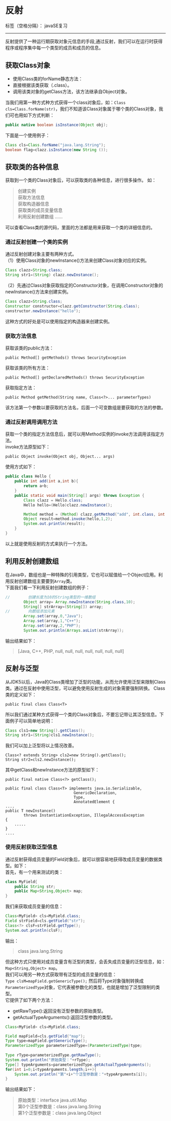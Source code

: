 ﻿# 反射

标签（空格分隔）： javaSE复习

---
反射提供了一种运行期获取对象元信息的手段,通过反射，我们可以在运行时获得程序或程序集中每一个类型的成员和成员的信息。

## 获取Class对象
* 使用Class类的forName静态方法：
* 直接根据该类获取（.class）。
* 调用该类对象的getClass方法，该方法继承自Object对象。

当我们用第一种方式种方式获得一个class对象后，如：`Class cls=Class.forName(str)`，我们不知道该Class对象属于哪个类的Class对象，我们可也用如下方式判断：
```java
public native boolean isInstance(Object obj);
```
下面是一个使用例子：
```java
Class cls=Class.forName("java.lang.String");
boolean flag=clazz.isInstance(new String ());
```
## 获取类的各种信息

获取到一个类的Class对象后，可以获取类的各种信息，进行很多操作。
如：
>创建实例   
获取方法信息  
获取构造器信息   
获取类的成员变量信息  
利用反射创建数组 
......

可以查看Class类的源代码，里面的方法都是用来获取一个类的详细信息的。   

### 通过反射创建一个类的实例  

通过反射创建对象主要有两种方式。   
（1）使用Class对象的newInstance()方法来创建Class对象对应的实例。  
```java
Class clazz=String.class;
String str1=(String) clazz.newInstance();
```
（2）先通过Class对象获取指定的Constructor对象，在调用Constructor对象的newInstance()方法来创建实例。  
```java
Class clazz=String.class;
Constructor constructor=clazz.getConstructor(String.class);
constructor.newInstance("hello");
``` 
这种方式的好处是可以使用指定的构造器来创建实例。  
### 获取方法信息       
获取该类的public方法：   
```
public Method[] getMethods() throws SecurityException
```
获取该类的所有方法：   
```
public Method[] getDeclaredMethods() throws SecurityException
```
获取指定方法：   
```
public Method getMethod(String name, Class<?>... parameterTypes)
```
该方法第一个参数以要获取的方法名，后面一个可变数组是要获取的方法的参数。   
### 通过反射调用调用方法    

获取一个类的指定方法信息后，就可以用Method实例的invoke方法调用该指定方法。  
invoke方法原型如下：  
```
public Object invoke(Object obj, Object... args)
```
使用方式如下：  
```java
public class Hello {
    public int add(int a,int b){
        return a+b;
    }
    public static void main(String[] args) throws Exception {
        Class clazz = Hello.class;
        Hello hello=(Hello)clazz.newInstance();

        Method method = (Method) clazz.getMethod("add", int.class, int.class);
        Object result=method.invoke(hello,1,2);
        System.out.println(result);
    }
}
```
以上就是使用反射的方式来执行一个方法。  

## 利用反射创建数组   

在Java中，数组也是一种特殊的引用类型，它也可以赋值给一个Object应用。利用反射创建数组主要要到`Array`类。  
下面我们看一下利用反射创建数组的例子：  
```java
//        创建长度为10的String类型的一维数组
        Object array= Array.newInstance(String.class,10);
        String[] strArray=(String[]) array;
//        向数组添加元素
        Array.set(array,0,"Java");
        Array.set(array,1,"C++");
        Array.set(array,2,"PHP");
        System.out.println(Arrays.asList(strArray));
```
输出结果如下：  

>[Java, C++, PHP, null, null, null, null, null, null, null]

## 反射与泛型  
 
从JDK5以后，Java的Class类增加了泛型的功能，从而允许使用泛型来限制Class类。通过在反射中使用泛型，可以避免使用反射生成的对象需要强制转换。
Class类的定义如下：  
```
public final class Class<T>
```
所以我们通过某种方式获得一个类的Class对象后，不要忘记带让其泛型信息。下面例子可以简单地说明：  
```java
Class cls1=new String().getClass();
String str1=(String)cls1.newInstance();
```
我们可以加上泛型将以上情况改善。   
```
Class<? extends String> cls2=new String().getClass();
String str2=cls2.newInstance();
```
其中getClass和newInstance方法的原型如下：   
```
public final native Class<?> getClass();
```
```
public final class Class<T> implements java.io.Serializable,
                              GenericDeclaration,
                              Type,
                              AnnotatedElement {
....
public T newInstance()
        throws InstantiationException, IllegalAccessException
{
    .....
}
....
```

### 使用反射获取泛型信息  
通过反射获得成员变量的Field对象后，就可以很容易地获得改成员变量的数据类型。如下：   
首先，有一个用来测试的类：   
```java  
class MyField{
    public String str;
    public Map<String,Object> map;
}
```
我们来获取成员变量的信息：    
```java
Class<MyField> cls=MyField.class;
Field strField=cls.getField("str");
Class<?> clsF=strField.getType();
System.out.println(clsF);
```
输出：   
>class java.lang.String

但这种方式只使用对成员变量含有泛型的类型，会丢失成员变量的泛型信息，如：`Map<String,Object> map`。  
我们可以用另一种方式获取带有泛型的成员变量的信息：  
`Type clsM=mapField.getGenericType();`
然后将Type对象强制转换成`ParameterizedType`对象，它代表被参数化的类型，也就是增加了泛型限制的类型。  
它提供了如下两个方法：  

* getRawType():返回没有泛型参数的原始类型。  
* getActualTypeArguments():返回泛型参数的类型。   
```java
Class<MyField> cls=MyField.class;

Field mapField=cls.getField("map");
Type type=mapField.getGenericType();
ParameterizedType parameterizedType=(ParameterizedType)type;
      
Type rType=parameterizedType.getRawType();
System.out.println("原始类型："+rType);
Type[] typeArguments=parameterizedType.getActualTypeArguments();
for(int i=0;i<typeArguments.length;i++){
    System.out.println("第"+i+"个泛型参数是："+typeArguments[i]);
}
```
输出结果如下：  
>原始类型：interface java.util.Map  
第0个泛型参数是：class java.lang.String  
第1个泛型参数是：class java.lang.Object   
 
